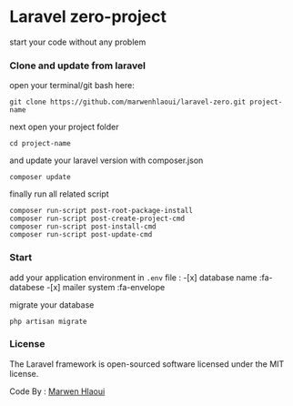 # Laravel zero-project

start your code without any problem

### Clone and update from laravel

open your terminal/git bash here:
```git
git clone https://github.com/marwenhlaoui/laravel-zero.git project-name 
```
next open your project folder  
```git
cd project-name 
```
and update your laravel version with composer.json
```git
composer update 
``` 
finally run all related script
```git
composer run-script post-root-package-install 
composer run-script post-create-project-cmd 
composer run-script post-install-cmd 
composer run-script post-update-cmd 
``` 
### Start
add your application environment in `.env` file :
	-[x] database name :fa-databese
	-[x] mailer system :fa-envelope


migrate your database
```git
php artisan migrate
``` 

### License

The Laravel framework is open-sourced software licensed under the MIT license.
	
Code By : [Marwen Hlaoui](https://marwenhlaoui.me)
